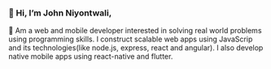### 👋 Hi, I’m John Niyontwali,
👀 Am a web and mobile developer interested in solving real world problems using programming skills. I construct scalable web apps using JavaScrip and its technologies(like node.js,  express, react and angular). I also develop native mobile apps using react-native and flutter.

<!---
niyontwali/niyontwali is a ✨ special ✨ repository because its `README.md` (this file) appears on your GitHub profile.
You can click the Preview link to take a look at your changes.
--->
